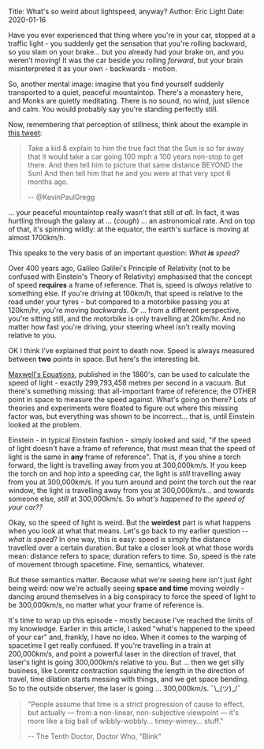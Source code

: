 Title: What's so weird about lightspeed, anyway?
Author: Eric Light
Date: 2020-01-16

Have you ever experienced that thing where you're in your car, stopped at a traffic light - you suddenly get the sensation that you're rolling backward, so you slam on your brake... but you already had your brake on, and you weren't moving!  It was the car beside you rolling _forward_, but your brain misinterpreted it as your own - backwards - motion.

So, another mental image:  imagine that you find yourself suddenly transported to a quiet, peaceful mountaintop.  There's a monastery here, and Monks are quietly meditating.  There is no sound, no wind, just silence and calm.  You would probably say you're standing perfectly still.

Now, remembering that perception of stillness, think about the example in [this tweet](https://twitter.com/KevinPaulGregg/status/1213614627583455233):

> Take a kid & explain to him the true fact that the Sun is so far away that it would take a car going 100 mph a 100 years non-stop to get there. And then tell him to picture that same distance BEYOND the Sun! And then tell him that he and you were at that very spot 6 months ago.  
>  
>    -- @KevinPaulGregg

... your peaceful mountaintop really wasn't that still _at all_.  In fact, it was hurtling through the galaxy at ... (*cough*) ... an astronomical rate.  And on top of that, it's spinning wildly: at the equator, the earth's surface is moving at almost 1700km/h.  

This speaks to the very basis of an important question:  _What __is__ speed?_

Over 400 years ago, Galileo Galilei's Principle of Relativity (not to be confused with Einstein's Theory of Relativity) emphasised that the concept of speed **requires** a frame of reference.  That is, speed is _always_ relative to something else.  If you're driving at 100km/h, that speed is relative to the road under your tyres - but compared to a motorbike passing you at 120km/hr, you're moving *backwards*.  Or ... from a different perspective, you're sitting still, and the motorbike is only travelling at 20km/hr.  And no matter how fast you're driving, your steering wheel isn't really moving relative to you.

OK I think I've explained that point to death now.  Speed is always measured between **two** points in space.  But here's the interesting bit.

[Maxwell's Equations](https://en.wikipedia.org/wiki/Maxwell%27s_equations), published in the 1860's, can be used to calculate the speed of light - exactly 299,793,458 metres per second in a vacuum.  But there's something missing: that all-important frame of reference; the OTHER point in space to measure the speed against.  What's going on there?  Lots of theories and experiments were floated to figure out where this missing factor was, but everything was shown to be incorrect... that is, until Einstein looked at the problem.

Einstein - in typical Einstein fashion - simply looked and said, "if the speed of light doesn't have a frame of reference, that must mean that the speed of light is the same in **any** frame of reference".  That is, if you shine a torch forward, the light is travelling away from you at 300,000km/s.  If you keep the torch on and hop into a speeding car, the light is *still* travelling away from you at 300,000km/s.  If you turn around and point the torch out the rear window, the light is travelling away from you at 300,000km/s... and towards someone else, *still* at 300,000km/s.  So _what's happened to the speed of your car??_

Okay, so the speed of light is weird.  But the **weirdest** part is what happens when you look at what that means.  Let's go back to my earlier question -- _what is speed_?  In one way, this is easy:  speed is simply the distance travelled over a certain duration.  But take a closer look at what those words mean:  distance refers to space; duration refers to time.  So, speed is the rate of movement through spacetime.  Fine, semantics, whatever. 

But these semantics matter.  Because what we're seeing here isn't just _light_ being weird: now we're actually seeing **space and time** moving weirdly - dancing around themselves in a big conspiracy to force the speed of light to be 300,000km/s, no matter what your frame of reference is.

It's time to wrap up this episode - mostly because I've reached the limits of my knowledge.  Earlier in this article, I asked "what's happened to the speed of your car" and, frankly, I have no idea.  When it comes to the warping of spacetime I get really confused.  If you're travelling in a train at 200,000km/s, and point a powerful laser in the direction of travel, that laser's light is going 300,000km/s relative to you.  But ... then we get silly business, like Lorentz contraction squishing the length in the direction of travel, time dilation starts messing with things, and we get space bending.  So to the outside observer, the laser is going ... 300,000km/s.  ¯\\\_(ツ)\_/¯

> "People assume that time is a strict progression of cause to effect, but actually — from a non-linear, non-subjective viewpoint — it's more like a big ball of wibbly-wobbly... timey-wimey... stuff."  
>  
>    -- The Tenth Doctor, Doctor Who, "Blink"

